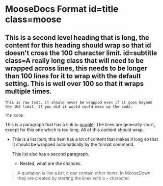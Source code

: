 # MooseDocs Format id=title class=moose

## This is a second level heading that is long, the content for this heading should wrap so that id doesn't cross the 100 character limit. id=subtitle class=A really long class that will need to be wrapped across lines, this needs to be longer than 100 lines for it to wrap with the default setting. This is well over 100 so that it wraps multiple times.

```text
This is raw text, it should never be wrapped even if it goes beyond the 100 limit. If you did it would could mess up the code.
```

```text class=a really long class name that will get wrapped to the next line because it is so crazy long, it should take many a line.
The code.
```


This is a paragraph
that has
a link to [google]. The lines are generally short, except for this one which is too long. All of this content should
wrap.

- This is a list item, this item has a lot of content that makes it long so that it should be wrapped automatically by the format command.

  This list also has a second paragraph.

  - Nested, what are the chances.


> A quotation is like a list, it can contain other items. In MooseDown they are created by starting the lines
> with a `>` character.

[google]: https://www.google.com
